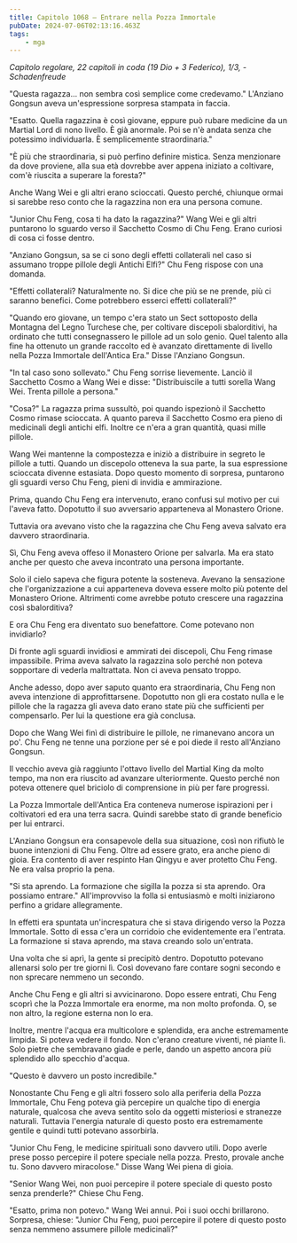 ```yaml
---
title: Capitolo 1068 – Entrare nella Pozza Immortale
pubDate: 2024-07-06T02:13:16.463Z
tags:
    - mga
---
```



<em>Capitolo regolare,
22 capitoli in coda (19 Dio + 3 Federico), 1/3,
-Schadenfreude</em>


"Questa ragazza... non sembra così semplice come credevamo." L'Anziano Gongsun aveva un'espressione sorpresa stampata in faccia.


"Esatto. Quella ragazzina è così giovane, eppure può rubare medicine da un Martial Lord di nono livello. È già anormale. Poi se n'è andata senza che potessimo individuarla. È semplicemente straordinaria."


"È più che straordinaria, si può perfino definire mistica. Senza menzionare da dove proviene, alla sua età dovrebbe aver appena iniziato a coltivare, com'è riuscita a superare la foresta?"


Anche Wang Wei e gli altri erano scioccati. Questo perché, chiunque ormai si sarebbe reso conto che la ragazzina non era una persona comune.


"Junior Chu Feng, cosa ti ha dato la ragazzina?" Wang Wei e gli altri puntarono lo sguardo verso il Sacchetto Cosmo di Chu Feng. Erano curiosi di cosa ci fosse dentro.


"Anziano Gongsun, sa se ci sono degli effetti collaterali nel caso si assumano troppe pillole degli Antichi Elfi?" Chu Feng rispose con una domanda.


"Effetti collaterali? Naturalmente no. Si dice che più se ne prende, più ci saranno benefici. Come potrebbero esserci effetti collaterali?"


"Quando ero giovane, un tempo c'era stato un Sect sottoposto della Montagna del Legno Turchese che, per coltivare discepoli sbalorditivi, ha ordinato che tutti consegnassero le pillole ad un solo genio. Quel talento alla fine ha ottenuto un grande raccolto ed è avanzato direttamente di livello nella Pozza Immortale dell'Antica Era." Disse l'Anziano Gongsun.


"In tal caso sono sollevato." Chu Feng sorrise lievemente. Lanciò il Sacchetto Cosmo a Wang Wei e disse: "Distribuiscile a tutti sorella Wang Wei. Trenta pillole a persona."


"Cosa?" La ragazza prima sussultò, poi quando ispezionò il Sacchetto Cosmo rimase scioccata. A quanto pareva il Sacchetto Cosmo era pieno di medicinali degli antichi elfi. Inoltre ce n'era a gran quantità, quasi mille pillole.


Wang Wei mantenne la compostezza e iniziò a distribuire in segreto le pillole a tutti. Quando un discepolo otteneva la sua parte, la sua espressione scioccata divenne estasiata. Dopo questo momento di sorpresa, puntarono gli sguardi verso Chu Feng, pieni di invidia e ammirazione.


Prima, quando Chu Feng era intervenuto, erano confusi sul motivo per cui l'aveva fatto. Dopotutto il suo avversario apparteneva al Monastero Orione.


Tuttavia ora avevano visto che la ragazzina che Chu Feng aveva salvato era davvero straordinaria.


Sì, Chu Feng aveva offeso il Monastero Orione per salvarla. Ma era stato anche per questo che aveva incontrato una persona importante.


Solo il cielo sapeva che figura potente la sosteneva. Avevano la sensazione che l'organizzazione a cui apparteneva doveva essere molto più potente del Monastero Orione. Altrimenti come avrebbe potuto crescere una ragazzina così sbalorditiva?


E ora Chu Feng era diventato suo benefattore. Come potevano non invidiarlo?


Di fronte agli sguardi invidiosi e ammirati dei discepoli, Chu Feng rimase impassibile. Prima aveva salvato la ragazzina solo perché non poteva sopportare di vederla maltrattata. Non ci aveva pensato troppo.


Anche adesso, dopo aver saputo quanto era straordinaria, Chu Feng non aveva intenzione di approfittarsene. Dopotutto non gli era costato nulla e le pillole che la ragazza gli aveva dato erano state più che sufficienti per compensarlo. Per lui la questione era già conclusa.


Dopo che Wang Wei finì di distribuire le pillole, ne rimanevano ancora un po'. Chu Feng ne tenne una porzione per sé e poi diede il resto all'Anziano Gongsun.


Il vecchio aveva già raggiunto l'ottavo livello del Martial King da molto tempo, ma non era riuscito ad avanzare ulteriormente. Questo perché non poteva ottenere quel briciolo di comprensione in più per fare progressi.


La Pozza Immortale dell'Antica Era conteneva numerose ispirazioni per i coltivatori ed era una terra sacra. Quindi sarebbe stato di grande beneficio per lui entrarci.


L'Anziano Gongsun era consapevole della sua situazione, così non rifiutò le buone intenzioni di Chu Feng. Oltre ad essere grato, era anche pieno di gioia. Era contento di aver respinto Han Qingyu e aver protetto Chu Feng. Ne era valsa proprio la pena.


"Si sta aprendo. La formazione che sigilla la pozza si sta aprendo. Ora possiamo entrare." All'improvviso la folla si entusiasmò e molti iniziarono perfino a gridare allegramente.


In effetti era spuntata un'increspatura che si stava dirigendo verso la Pozza Immortale. Sotto di essa c'era un corridoio che evidentemente era l'entrata. La formazione si stava aprendo, ma stava creando solo un'entrata.


Una volta che si aprì, la gente si precipitò dentro. Dopotutto potevano allenarsi solo per tre giorni lì. Così dovevano fare contare sogni secondo e non sprecare nemmeno un secondo.


Anche Chu Feng e gli altri si avvicinarono. Dopo essere entrati, Chu Feng scoprì che la Pozza Immortale era enorme, ma non molto profonda. O, se non altro, la regione esterna non lo era.


Inoltre, mentre l'acqua era multicolore e splendida, era anche estremamente limpida. Si poteva vedere il fondo. Non c'erano creature viventi, né piante lì. Solo pietre che sembravano giade e perle, dando un aspetto ancora più splendido allo specchio d'acqua.


"Questo è davvero un posto incredibile."


Nonostante Chu Feng e gli altri fossero solo alla periferia della Pozza Immortale, Chu Feng poteva già percepire un qualche tipo di energia naturale, qualcosa che aveva sentito solo da oggetti misteriosi e stranezze naturali. Tuttavia l'energia naturale di questo posto era estremamente gentile e quindi tutti potevano assorbirla.


"Junior Chu Feng, le medicine spirituali sono davvero utili. Dopo averle prese posso percepire il potere speciale nella pozza. Presto, provale anche tu. Sono davvero miracolose." Disse Wang Wei piena di gioia.


"Senior Wang Wei, non puoi percepire il potere speciale di questo posto senza prenderle?" Chiese Chu Feng.


"Esatto, prima non potevo." Wang Wei annuì. Poi i suoi occhi brillarono. Sorpresa, chiese: "Junior Chu Feng, puoi percepire il potere di questo posto senza nemmeno assumere pillole medicinali?"
                                


                                



